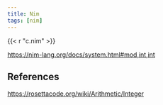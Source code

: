 ```yaml
---
title: Nim
tags: [nim]
---
```


{{< r "c.nim" >}}

<https://nim-lang.org/docs/system.html#mod,int,int>

## References

<https://rosettacode.org/wiki/Arithmetic/Integer>
